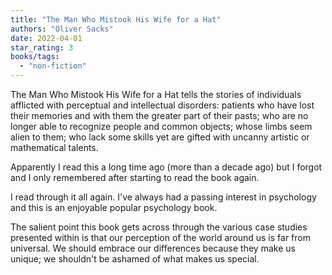 ```yaml
---
title: "The Man Who Mistook His Wife for a Hat"
authors: "Oliver Sacks"
date: 2022-04-01
star_rating: 3
books/tags:
  - "non-fiction"
---
```


The Man Who Mistook His Wife for a Hat tells the stories of individuals
afflicted with perceptual and intellectual disorders: patients who have lost
their memories and with them the greater part of their pasts; who are no longer
able to recognize people and common objects; whose limbs seem alien to them; who
lack some skills yet are gifted with uncanny artistic or mathematical talents.

<!--more-->

Apparently I read this a long time ago (more than a decade ago) but I forgot and
I only remembered after starting to read the book again.

I read through it all again. I've always had a passing interest in psychology
and this is an enjoyable popular psychology book.

The salient point this book gets across through the various case studies
presented within is that our perception of the world around us is far from
universal. We should embrace our differences because they make us unique; we
shouldn't be ashamed of what makes us special.
